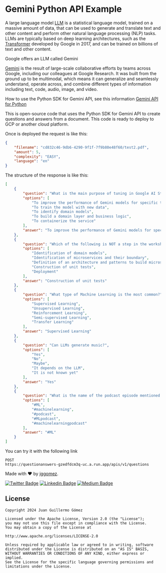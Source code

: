 # Gemini Python API Example

A large language model [LLM](https://cloud.google.com/ai/llms?hl=en)  is a statistical language model, trained on a massive amount of data, that can be used to generate and translate text and other content and perform other natural language processing (NLP) tasks. LLMs are typically based on deep learning architectures, such as the [Transformer](https://arxiv.org/abs/1706.03762) developed by Google in 2017, and can be trained on billions of text and other content.

Google offers an LLM called Gemini

[Gemini](https://blog.google/technology/ai/google-gemini-ai/#sundar-note) is the result of large-scale collaborative efforts by teams across Google, including our colleagues at Google Research. It was built from the ground up to be multimodal, which means it can generalize and seamlessly understand, operate across, and combine different types of information including text, code, audio, image, and video.

How to use the Python SDK for Gemini API, see this information [Gemini API for Python](https://ai.google.dev/tutorials/python_quickstart) 

This is open-source code that uses the Python SDK for Gemini API to create questions and answers from a document. This code is ready to deploy to GCP or another cloud platform.

Once is deployed the request is like this:

```json
{
    "filename": "cd832c46-9db6-4290-9f1f-7f9b80e48f60/test2.pdf",
    "amount": 5,
    "complexity": "EASY",
    "language": "en"
}
```

The structure of the response is like this:

```json
[
    {
        "question": "What is the main purpose of tuning in Google AI Studio?",
        "options": [
            "To improve the performance of Gemini models for specific tasks",
            "To train the model with new data",
            "To identify domain models",
            "To build a domain layer and business logic",
            "To containerize the service"
        ],
        "answer": "To improve the performance of Gemini models for specific tasks"
    },
    {
        "question": "Which of the following is NOT a step in the workshop?",
        "options": [
            "Identification of domain models",
            "Identification of microservices and their boundary",
            "Definition of an architecture and patterns to build microservices",
            "Construction of unit tests",
            "Deployment"
        ],
        "answer": "Construction of unit tests"
    },
    {
        "question": "What type of Machine Learning is the most common?",
        "options": [
            "Supervised Learning",
            "Unsupervised Learning",
            "Reinforcement Learning",
            "Semi-supervised Learning",
            "Transfer Learning"
        ],
        "answer": "Supervised Learning"
    },
    {
        "question": "Can LLMs generate music?",
        "options": [
            "Yes",
            "No",
            "Maybe",
            "It depends on the LLM",
            "It is not known yet"
        ],
        "answer": "Yes"
    },
    {
        "question": "What is the name of the podcast episode mentioned in the text?",
        "options": [
            "#ML",
            "#machinelearning",
            "#podcast",
            "#MLpodcast",
            "#machinelearningpodcast"
        ],
        "answer": "#ML"
    }
]
```

You can try it with the following link

```
POST
https://questionanswers-gzedfdcm3q-uc.a.run.app/apis/v1/questions
```

Made with ❤ by  [jggomez](https://devhack.co).

[![Twitter Badge](https://img.shields.io/badge/-@jggomezt-1ca0f1?style=flat-square&labelColor=1ca0f1&logo=twitter&logoColor=white&link=https://twitter.com/jggomezt)](https://twitter.com/jggomezt)
[![Linkedin Badge](https://img.shields.io/badge/-jggomezt-blue?style=flat-square&logo=Linkedin&logoColor=white&link=https://www.linkedin.com/in/jggomezt/)](https://www.linkedin.com/in/jggomezt/)
[![Medium Badge](https://img.shields.io/badge/-@jggomezt-03a57a?style=flat-square&labelColor=000000&logo=Medium&link=https://medium.com/@jggomezt)](https://medium.com/@jggomezt)

## License

    Copyright 2024 Juan Guillermo Gómez

    Licensed under the Apache License, Version 2.0 (the "License");
    you may not use this file except in compliance with the License.
    You may obtain a copy of the License at

    http://www.apache.org/licenses/LICENSE-2.0

    Unless required by applicable law or agreed to in writing, software
    distributed under the License is distributed on an "AS IS" BASIS,
    WITHOUT WARRANTIES OR CONDITIONS OF ANY KIND, either express or implied.
    See the License for the specific language governing permissions and
    limitations under the License.

